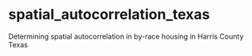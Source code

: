 # spatial_autocorrelation_texas
Determining spatial autocorrelation in by-race housing in Harris County Texas
